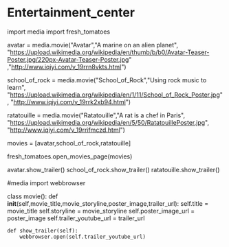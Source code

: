 # Entertainment_center

import media
import fresh_tomatoes

avatar = media.movie("Avatar","A marine on an alien planet",
                     "https://upload.wikimedia.org/wikipedia/en/thumb/b/b0/Avatar-Teaser-Poster.jpg/220px-Avatar-Teaser-Poster.jpg"
                     ,"http://www.iqiyi.com/v_19rrn8vkts.html")

school_of_rock = media.movie("School_of_Rock","Using rock music to learn",
                             "https://upload.wikimedia.org/wikipedia/en/1/11/School_of_Rock_Poster.jpg",
                             "http://www.iqiyi.com/v_19rrk2xb94.html")

ratatouille = media.movie("Ratatouille","A rat is a chef in Paris",
                          "https://upload.wikimedia.org/wikipedia/en/5/50/RatatouillePoster.jpg",
                          "http://www.iqiyi.com/v_19rrifmczd.html")

movies = [avatar,school_of_rock,ratatouille]

fresh_tomatoes.open_movies_page(movies)

avatar.show_trailer()
school_of_rock.show_trailer()
ratatouille.show_trailer()

#media
import webbrowser

class movie():
    def __init__(self,movie_title,movie_storyline,poster_image,trailer_url):
        self.title = movie_title
        self.storyline = movie_storyline
        self.poster_image_url = poster_image
        self.trailer_youtube_url = trailer_url

    def show_trailer(self):
        webbrowser.open(self.trailer_youtube_url)
